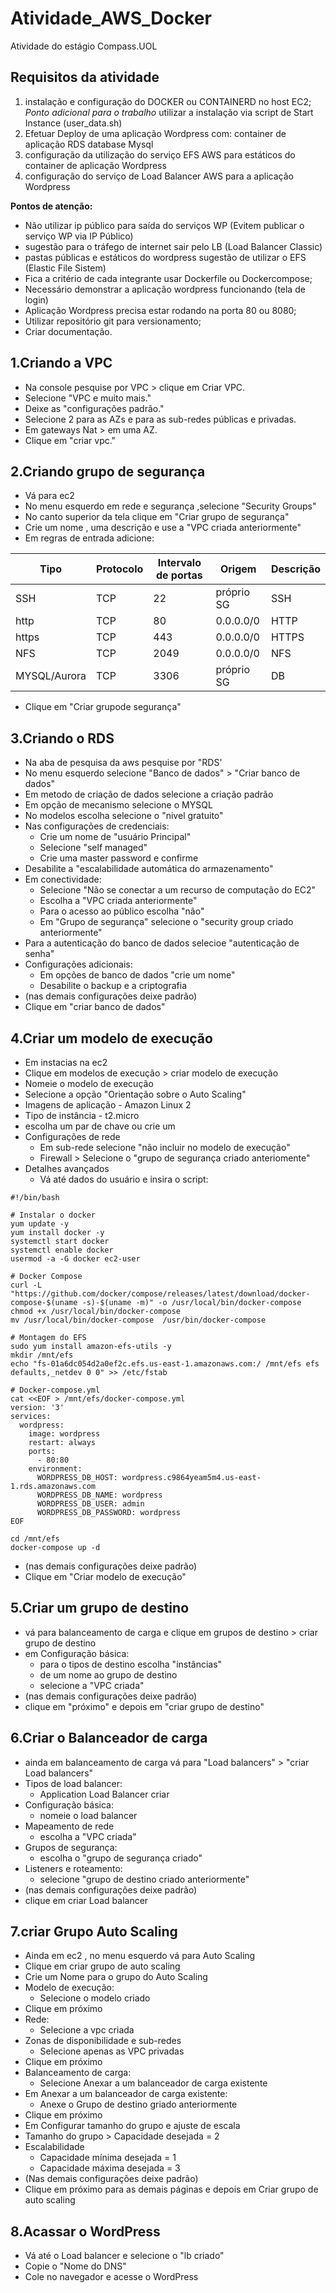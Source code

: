 # Atividade_AWS_Docker
Atividade do estágio Compass.UOL
## Requisitos da atividade
1. instalação e configuração do
DOCKER ou CONTAINERD no
host EC2;
_Ponto adicional para o trabalho_
utilizar a instalação via script de
Start Instance (user_data.sh)
2. Efetuar Deploy de uma aplicação
Wordpress com:
container de aplicação
RDS database Mysql
3. configuração da utilização do
serviço EFS AWS para estáticos
do container de aplicação
Wordpress
4. configuração do serviço de Load
Balancer AWS para a aplicação
Wordpress

**Pontos de atenção:**
- Não utilizar ip público
para saída do serviços
WP (Evitem publicar o
serviço WP via IP
Público)
- sugestão para o tráfego de
internet sair pelo LB
(Load Balancer Classic)
- pastas públicas e estáticos
do wordpress sugestão de
utilizar o EFS (Elastic
File Sistem)
- Fica a critério de cada
integrante usar Dockerfile
ou Dockercompose;
- Necessário demonstrar a
aplicação wordpress
funcionando (tela de
login)
- Aplicação Wordpress
precisa estar rodando na
porta 80 ou 8080;
- Utilizar repositório git
para versionamento;
- Criar documentação.
## 1.Criando a VPC
- Na console pesquise por VPC > clique em Criar VPC.
- Selecione "VPC e muito mais."
- Deixe as "configurações padrão."
- Selecione 2 para as AZs e para as sub-redes públicas e privadas.
- Em gateways Nat > em uma AZ.
- Clique em "criar vpc."
## 2.Criando grupo de segurança
- Vá para ec2
- No menu esquerdo em rede e segurança ,selecione "Security Groups"
- No canto superior da tela clique em "Criar grupo de segurança"
- Crie um nome , uma descrição e use a "VPC criada anteriormente"
- Em regras de entrada adicione:

| Tipo              | Protocolo | Intervalo de portas | Origem     | Descrição |
|-------------------|-----------|----------------------|------------|-----------|
| SSH               | TCP       | 22                   | próprio SG | SSH       |
| http              | TCP       | 80                   | 0.0.0.0/0  | HTTP      |
| https             | TCP       | 443                  | 0.0.0.0/0  | HTTPS     |
| NFS               | TCP       | 2049                 | 0.0.0.0/0  | NFS       |
| MYSQL/Aurora      | TCP       | 3306                 | próprio SG | DB        |

- Clique em "Criar grupode segurança"

## 3.Criando o RDS
- Na aba de pesquisa da aws pesquise por "RDS'
- No menu esquerdo selecione "Banco de dados" > "Criar banco de dados"
- Em metodo de criação de dados selecione a criação padrão
- Em opção de mecanismo selecione o MYSQL
- No modelos escolha selecione o "nivel gratuito"
- Nas configurações de credenciais:
   - Crie um nome de "usuário Principal"
   - Selecione "self managed"
   - Crie uma master password e confirme
- Desabilite a "escalabilidade automática do armazenamento"
- Em conectividade:
   - Selecione "Não se conectar a um recurso de computação do EC2"
   - Escolha a "VPC criada anteriormente"
   - Para o acesso ao público escolha "não"
   - Em "Grupo de segurança" selecione o "security group criado anteriormente"
- Para a autenticação do banco de dados selecioe "autenticação de senha" 
- Configurações adicionais:
   - Em opções de banco de dados "crie um nome"
   - Desabilite o backup e a criptografia
- (nas demais configurações deixe padrão) 
- Clique em "criar banco de dados"
## 4.Criar um modelo de execução 
- Em instacias na ec2
- Clique em modelos de execução > criar modelo de execução 
- Nomeie o modelo de execução 
- Selecione a opção "Orientação sobre o Auto Scaling"
 - Imagens de aplicação - Amazon Linux 2
 - Tipo de instância - t2.micro
 - escolha um par de chave ou crie um
- Configurações de rede
  - Em sub-rede selecione "não incluir no modelo de execução"
  - Firewall > Selecione o "grupo de segurança criado anteriomente"
- Detalhes avançados
   - Vá até dados do usuário e insira o script:
```
#!/bin/bash

# Instalar o docker
yum update -y
yum install docker -y
systemctl start docker 
systemctl enable docker
usermod -a -G docker ec2-user

# Docker Compose
curl -L "https://github.com/docker/compose/releases/latest/download/docker-compose-$(uname -s)-$(uname -m)" -o /usr/local/bin/docker-compose
chmod +x /usr/local/bin/docker-compose
mv /usr/local/bin/docker-compose  /usr/bin/docker-compose

# Montagem do EFS
sudo yum install amazon-efs-utils -y
mkdir /mnt/efs
echo "fs-01a6dc054d2a0ef2c.efs.us-east-1.amazonaws.com:/ /mnt/efs efs defaults,_netdev 0 0" >> /etc/fstab

# Docker-compose.yml
cat <<EOF > /mnt/efs/docker-compose.yml
version: '3'
services:
  wordpress:
    image: wordpress
    restart: always
    ports:
      - 80:80
    environment:
      WORDPRESS_DB_HOST: wordpress.c9864yeam5m4.us-east-1.rds.amazonaws.com
      WORDPRESS_DB_NAME: wordpress
      WORDPRESS_DB_USER: admin
      WORDPRESS_DB_PASSWORD: wordpress
EOF

cd /mnt/efs
docker-compose up -d
```
- (nas demais configurações deixe padrão) 
- Clique em "Criar modelo de execução"
## 5.Criar um grupo de destino
- vá para balanceamento de carga e clique em grupos de destino > criar grupo de destino
- em Configuração básica:
   - para o tipos de destino escolha "instâncias"
   - de um nome ao grupo de destino
   - selecione a "VPC criada"
- (nas demais configurações deixe padrão) 
- clique em "próximo" e depois em "criar grupo de destino"
## 6.Criar o Balanceador de carga
- ainda em balanceamento de carga vá para "Load balancers" > "criar Load balancers"
- Tipos de load balancer:
   - Application Load Balancer criar
- Configuração básica:
    - nomeie o load balancer
- Mapeamento de rede
    - escolha a "VPC criada"
- Grupos de segurança:
    - escolha o "grupo de segurança criado"
- Listeners e roteamento:
    - selecione  "grupo de destino criado anteriormente"
- (nas demais configurações deixe padrão) 
- clique em criar Load balancer
## 7.criar Grupo Auto Scaling
- Ainda em ec2 , no menu esquerdo vá para Auto Scaling
- Clique em criar grupo de auto scaling
- Crie um Nome para o grupo do Auto Scaling
- Modelo de execução:
   - Selecione o modelo criado
- Clique em próximo
- Rede:
   - Selecione a vpc criada
- Zonas de disponibilidade e sub-redes
   - Selecione apenas as VPC privadas
- Clique em próximo
- Balanceamento de carga:
   - Selecione Anexar a um balanceador de carga existente
- Em Anexar a um balanceador de carga existente:
   - Anexe o Grupo de destino griado anteriormente
- Clique em próximo
- Em Configurar tamanho do grupo e ajuste de escala
- Tamanho do grupo > Capacidade desejada = 2
- Escalabilidade
   - Capacidade mínima desejada = 1
   - Capacidade máxima desejada = 3
- (Nas demais configurações deixe padrão) 
- Clique em próximo para as demais páginas e depois em Criar grupo de auto scaling
## 8.Acassar o WordPress 
- Vá até o Load balancer e selecione o "lb criado"
- Copie o "Nome do DNS"
- Cole no navegador e acesse o WordPress 
  
